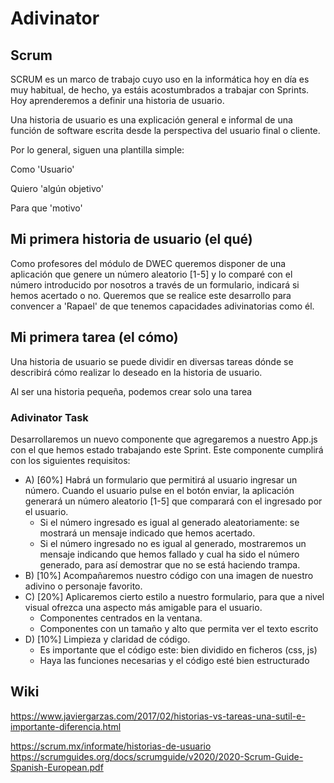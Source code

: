 # Adivinator

## Scrum

SCRUM es un marco de trabajo cuyo uso en la informática hoy en día es muy habitual, de hecho, ya estáis acostumbrados a trabajar con Sprints. Hoy aprenderemos a definir una historia de usuario.

Una historia de usuario es una explicación general e informal de una función de software escrita desde la perspectiva del usuario final o cliente.

Por lo general, siguen una plantilla simple:

Como 'Usuario'

Quiero 'algún objetivo'

Para que 'motivo'

## Mi primera historia de usuario (el qué)

Como profesores del módulo de DWEC queremos disponer de una aplicación que genere un número aleatorio [1-5] y lo comparé con el número introducido por nosotros a través de un formulario, indicará si hemos acertado o no. Queremos que se realice este desarrollo para convencer a 'Rapael' de que  tenemos capacidades adivinatorias como él.


## Mi primera tarea (el cómo)

Una historia de usuario se puede dividir en diversas tareas dónde se describirá cómo realizar lo deseado en la historia de usuario.

Al ser una historia pequeña, podemos crear solo una tarea

### Adivinator Task

Desarrollaremos un nuevo componente que agregaremos a nuestro App.js con el que hemos estado trabajando este Sprint.
Este componente cumplirá con los siguientes requisitos:

 * A) [60%] Habrá un formulario que permitirá al usuario ingresar un número. Cuando el usuario pulse en el botón enviar, la aplicación generará un número aleatorio [1-5] que comparará con el ingresado por el usuario. 
    * Si el número ingresado es igual al generado aleatoriamente: se mostrará un mensaje indicado que hemos acertado.
    * Si el número ingresado no es igual al generado, mostraremos un mensaje indicando que hemos fallado y cual ha sido el número generado, para así demostrar que no se está haciendo trampa.
* B) [10%] Acompañaremos nuestro código con una imagen de nuestro adivino o personaje  favorito.
* C) [20%] Aplicaremos cierto estilo a nuestro formulario, para que a nivel visual ofrezca una aspecto más amigable para el usuario.
    * Componentes centrados en la ventana.
    * Componentes con un tamaño y alto que permita ver el texto escrito
* D) [10%] Limpieza y claridad de código. 
    * Es importante que el código este: bien dividido en ficheros (css, js)
    * Haya las funciones necesarias y el código esté bien estructurado

## Wiki

https://www.javiergarzas.com/2017/02/historias-vs-tareas-una-sutil-e-importante-diferencia.html

https://scrum.mx/informate/historias-de-usuario
https://scrumguides.org/docs/scrumguide/v2020/2020-Scrum-Guide-Spanish-European.pdf
